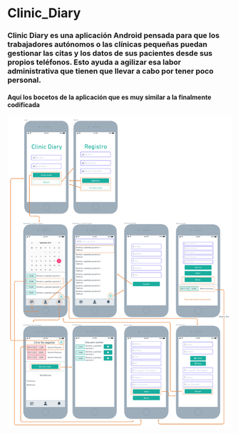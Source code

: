 # Clinic_Diary

### Clinic Diary es una aplicación Android pensada para que los trabajadores autónomos o las clínicas pequeñas puedan gestionar las citas y los datos de sus pacientes desde sus propios teléfonos. Esto ayuda a agilizar esa labor administrativa que tienen que llevar a cabo por tener poco personal.

#### Aquí los bocetos de la aplicación que es muy similar a la finalmente codificada

<picture>
  <source media="(prefers-color-scheme: dark)" srcset="https://github.com/VicEgea/Clinic_Diary/blob/main/Mobile%20Wireframe%402x%20v2.png">
  <source media="(prefers-color-scheme: light)" srcset="https://github.com/VicEgea/Clinic_Diary/blob/main/Mobile%20Wireframe%402x%20v2.png">
  <img alt="Shows an illustrated sun in light mode and a moon with stars in dark mode." src="https://github.com/VicEgea/Clinic_Diary/blob/main/Mobile%20Wireframe%402x%20v2.png">
</picture>
